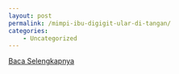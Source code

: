 ```yaml
---
layout: post
permalink: /mimpi-ibu-digigit-ular-di-tangan/
categories:
    - Uncategorized
---
```


[Baca Selengkapnya](/04)